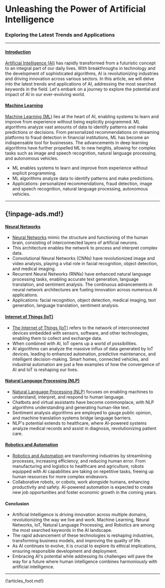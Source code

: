 # Unleashing the Power of Artificial Intelligence
### Exploring the Latest Trends and Applications

---

#### [Introduction](ai_intro.md)

[Artificial Intelligence (AI)](ai_intro.md) has rapidly transformed from a futuristic concept to an integral part of our daily lives. With breakthroughs in technology and the development of sophisticated algorithms, AI is revolutionizing industries and driving innovation across various sectors. In this article, we will delve into the latest trends and applications of AI, addressing the most searched keywords in the field. Let's embark on a journey to explore the potential and impact of AI in our ever-evolving world.

#### [Machine Learning](machine_learning_intro.md)

[Machine Learning (ML)](machine_learning_intro.md) lies at the heart of AI, enabling systems to learn and improve from experience without being explicitly programmed. ML algorithms analyze vast amounts of data to identify patterns and make predictions or decisions.
From personalized recommendations on streaming platforms to fraud detection in financial institutions, ML has become an indispensable tool for businesses. The advancements in deep learning algorithms have further propelled ML to new heights, allowing for complex tasks such as image and speech recognition, natural language processing, and autonomous vehicles.

* ML enables systems to learn and improve from experience without explicit programming.
* ML algorithms analyze data to identify patterns and make predictions.
* Applications: personalized recommendations, fraud detection, image and speech recognition, natural language processing, autonomous vehicles.

---
{!inpage-ads.md!}
---

#### [Neural Networks](neural_networks.md)

* [Neural Networks](neural_networks.md) mimic the structure and functioning of the human brain, consisting of interconnected layers of artificial neurons. 
* This architecture enables the network to process and interpret complex data.
* Convolutional Neural Networks (CNNs) have revolutionized image and video analysis, playing a vital role in facial recognition, object detection, and medical imaging. 
* Recurrent Neural Networks (RNNs) have enhanced natural language processing tasks, enabling accurate text generation, language translation, and sentiment analysis. The continuous advancements in neural network architectures are fueling innovation across numerous AI applications.
* Applications: facial recognition, object detection, medical imaging, text generation, language translation, sentiment analysis.

#### [Internet of Things (IoT)](iot.md)

* [The Internet of Things (IoT)](iot.md) refers to the network of interconnected devices embedded with sensors, software, and other technologies, enabling them to collect and exchange data.
* When combined with AI, IoT opens up a world of possibilities.
* AI algorithms can analyze the massive influx of data generated by IoT devices, leading to enhanced automation, predictive maintenance, and intelligent decision-making. Smart homes, connected vehicles, and industrial automation are just a few examples of how the convergence of AI and IoT is reshaping our lives.

#### [Natural Language Processing (NLP)](natural_language_processing.md)

* [Natural Language Processing (NLP)](natural_language_processing.md) focuses on enabling machines to understand, interpret, and respond to human language.
* Chatbots and virtual assistants have become commonplace, with NLP algorithms understanding and generating human-like text.
* Sentiment analysis algorithms are employed to gauge public opinion, and machine translation systems bridge language barriers.
* NLP's potential extends to healthcare, where AI-powered systems analyze medical records and assist in diagnosis, revolutionizing patient care.

#### [Robotics and Automation](robotics_automation.md)

* [Robotics and Automation](robotics_automation.md) are transforming industries by streamlining processes, increasing efficiency, and reducing human error. From manufacturing and logistics to healthcare and agriculture, robots equipped with AI capabilities are taking on repetitive tasks, freeing up human resources for more complex endeavors.
* Collaborative robots, or cobots, work alongside humans, enhancing productivity and safety. AI-powered automation is expected to create new job opportunities and foster economic growth in the coming years.

#### Conclusion

* Artificial Intelligence is driving innovation across multiple domains, revolutionizing the way we live and work. Machine Learning, Neural Networks, IoT, Natural Language Processing, and Robotics are among the most searched keywords in the AI landscape.
* The rapid advancement of these technologies is reshaping industries, transforming business models, and improving the quality of life.
* As AI continues to evolve, it is crucial to explore its ethical implications, ensuring responsible development and deployment.
* Embracing AI's potential while addressing its challenges will pave the way for a future where human intelligence combines harmoniously with artificial intelligence.


---

{!articles_foot.md!}
